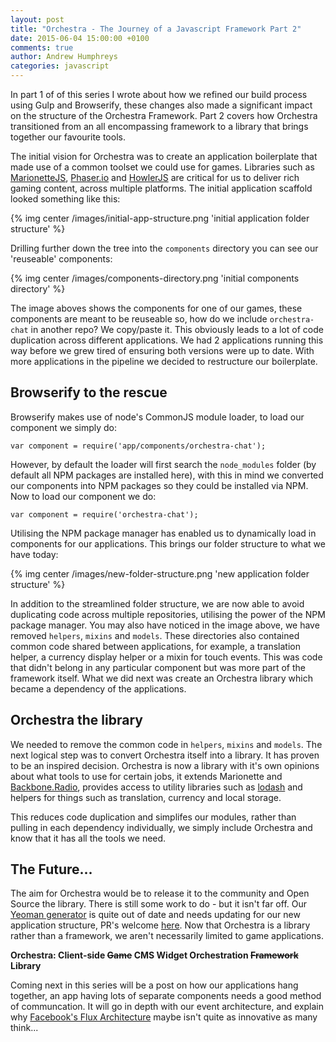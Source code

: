 ```yaml
---
layout: post
title: "Orchestra - The Journey of a Javascript Framework Part 2"
date: 2015-06-04 15:00:00 +0100
comments: true
author: Andrew Humphreys
categories: javascript
---
```


In part 1 of of this series I wrote about how we refined our build process using Gulp and Browserify, these changes also made a significant impact on the structure of the Orchestra Framework. Part 2 covers how Orchestra transitioned from an all encompassing framework to a library that brings together our favourite tools.

<!-- more -->

The initial vision for Orchestra was to create an application boilerplate that made use of a common toolset we could use for games. Libraries such as [MarionetteJS](http://marionettejs.com/), [Phaser.io](http://phaser.io/) and [HowlerJS](https://github.com/goldfire/howler.js/) are critical for us to deliver rich gaming content, across multiple platforms. The initial application scaffold looked something like this:

{% img center /images/initial-app-structure.png 'initial application folder structure' %}

Drilling further down the tree into the `components` directory you can see our 'reuseable' components:

{% img center /images/components-directory.png 'initial components directory' %}

The image aboves shows the components for one of our games, these components are meant to be reuseable so, how do we include `orchestra-chat` in another repo? We copy/paste it. This obviously leads to a lot of code duplication across different applications. We had 2 applications running this way before we grew tired of ensuring both versions were up to date. With more applications in the pipeline we decided to restructure our boilerplate.

## Browserify to the rescue

Browserify makes use of node's CommonJS module loader, to load our component we simply do:

```
var component = require('app/components/orchestra-chat');
```

However, by default the loader will first search the `node_modules` folder (by default all NPM packages are installed here), with this in mind we converted our components into NPM packages so they could be installed via NPM. Now to load our component we do:

```
var component = require('orchestra-chat');
```

Utilising the NPM package manager has enabled us to dynamically load in components for our applications. This brings our folder structure to what we have today:

{% img center /images/new-folder-structure.png 'new application folder structure' %}

In addition to the streamlined folder structure, we are now able to avoid duplicating code across multiple repositories, utilising the power of the NPM package manager. You may also have noticed in the image above, we have removed `helpers`, `mixins` and `models`. These directories also contained common code shared between applications, for example, a translation helper, a currency display helper or a mixin for touch events. This was code that didn't belong in any particular component but was more part of the framework itself. What we did next was create an Orchestra library which became a dependency of the applications.

## Orchestra the library

We needed to remove the common code in `helpers`, `mixins` and `models`. The next logical step was to convert Orchestra itself into a library. It has proven to be an inspired decision. Orchestra is now a library with it's own opinions about what tools to use for certain jobs, it extends Marionette and [Backbone.Radio](https://github.com/marionettejs/backbone.radio), provides access to utility libraries such as [lodash](https://lodash.com/) and helpers for things such as translation, currency and local storage.

This reduces code duplication and simplifes our modules, rather than pulling in each dependency individually, we simply include Orchestra and know that it has all the tools we need.

## The Future...

The aim for Orchestra would be to release it to the community and Open Source the library. There is still some work to do - but it isn't far off. 
Our [Yeoman generator]( http://yeoman.io/) is quite out of date and needs updating for our new application structure, PR's welcome [here](https://github.com/BedeGaming/protege). 
Now that Orchestra is a library rather than a framework, we aren't necessarily limited to game applications.

**Orchestra: Client-side ~~Game~~ CMS Widget Orchestration ~~Framework~~ Library**

Coming next in this series will be a post on how our applications hang together, an app having lots of separate components needs a good method of communcation. It will go in depth with our event architecture, and explain why [Facebook's Flux Architecture](https://facebook.github.io/flux/) maybe isn't quite as innovative as many think...





